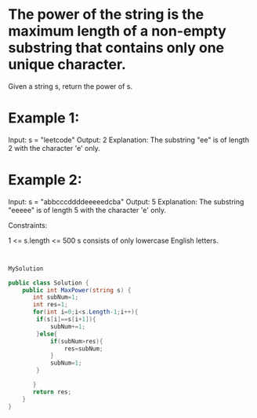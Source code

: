 # The power of the string is the maximum length of a non-empty substring that contains only one unique character.

Given a string s, return the power of s.

 

# Example 1:

Input: s = "leetcode"
Output: 2
Explanation: The substring "ee" is of length 2 with the character 'e' only.
# Example 2:

Input: s = "abbcccddddeeeeedcba"
Output: 5
Explanation: The substring "eeeee" is of length 5 with the character 'e' only.
 

Constraints:

1 <= s.length <= 500
s consists of only lowercase English letters.


```csharp


MySolution

public class Solution {
    public int MaxPower(string s) {
       int subNum=1;
       int res=1;
       for(int i=0;i<s.Length-1;i++){
        if(s[i]==s[i+1]){
            subNum+=1;
        }else{
            if(subNum>res){
                res=subNum;
            }
            subNum=1;
        }

       }
       return res;
    }
}

